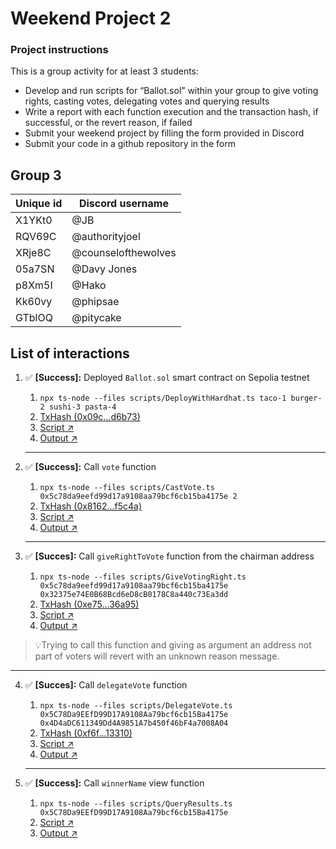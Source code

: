 # Weekend Project 2

### Project instructions

This is a group activity for at least 3 students:

- Develop and run scripts for “Ballot.sol” within your group to give voting rights, casting votes, delegating votes and querying results
- Write a report with each function execution and the transaction hash, if successful, or the revert reason, if failed
- Submit your weekend project by filling the form provided in Discord
- Submit your code in a github repository in the form

## Group 3

| Unique id | Discord username    |
| --------- | ------------------- |
| X1YKt0    | @JB                 |
| RQV69C    | @authorityjoel      |
| XRje8C    | @counselofthewolves |
| 05a7SN    | @Davy Jones         |
| p8Xm5I    | @Hako               |
| Kk60vy    | @phipsae            |
| GTblOQ    | @pitycake           |

## List of interactions

1. ✅ **[Success]:** Deployed `Ballot.sol` smart contract on Sepolia testnet
    1. `npx ts-node --files scripts/DeployWithHardhat.ts taco-1 burger-2 sushi-3 pasta-4`
    2. [TxHash (0x09c...d6b73)](https://sepolia.etherscan.io/tx/0x09c017519e5e18ba1670fb9e9b7bfa9fafd144b4c4a637192338f8a8a5fd6b73)
    3. [Script ↗](./scripts/DeployWithHardhat.ts)
    4. [Output ↗](./outputs/DeployWithHardhat.md)

    ---
    
2. ✅ **[Success]:** Call `vote` function
    1. `npx ts-node --files scripts/CastVote.ts 0x5c78da9eefd99d17a9108aa79bcf6cb15ba4175e 2`
    2. [TxHash (0x8162...f5c4a)](https://sepolia.etherscan.io/tx/0x81625d7206e3f3874cecaa5edd48868dd852134eeb2fc730e33ee637136f5c4a)
    3. [Script ↗](./scripts/CastVote.ts)
    4. [Output ↗](./outputs/CastVote.md)
    
    ---
    
3. ✅ **[Succes]:** Call `giveRightToVote` function from the chairman address
    1. `npx ts-node --files scripts/GiveVotingRight.ts 0x5c78da9eefd99d17a9108aa79bcf6cb15ba4175e 0x32375e74E0B68Bcd6eD8cB0178C8a440c73Ea3dd`
    2. [TxHash (0xe75...36a95)](https://sepolia.etherscan.io/tx/0xe75a55923bd022705c7e2cd8fced5997a9177e5a4d21ee3f8e25758f72d36a95)
    3. [Script ↗](./scripts/GiveVotingRight.ts)
    4. [Output ↗](./outputs/GiveVotingRight.md)
    
> 💡Trying to call this function and giving as argument an address not part of voters will revert with an unknown reason message.

---

    
4. ✅ **[Succes]:** Call `delegateVote` function
    1. `npx ts-node --files scripts/DelegateVote.ts 0x5C78Da9EEfD99D17A9108Aa79bcf6cb15Ba4175e 0x4D4aDC611349Dd4A9851A7b450f46bF4a7008A04`
    2. [TxHash (0xf6f...13310)](https://sepolia.etherscan.io/tx/0xf6fc977b1178f14ec429ca9ca697ac05bf9bbd3d867626a6cbd44e04e6113310)
    3. [Script ↗](./scripts/DelegateVote.ts)
    4. [Output ↗](./outputs/DelegateVote.md)
    
    ---
    
5. ✅ **[Success]:** Call `winnerName` view function
    1. `npx ts-node --files scripts/QueryResults.ts 0x5C78Da9EEfD99D17A9108Aa79bcf6cb15Ba4175e`
    2. [Script ↗](./scripts/QueryResults.ts)
    3. [Output ↗](./outputs/QueryResults.md)
